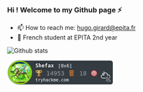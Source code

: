### Hi ! Welcome to my Github page ⚡

- 📫 How to reach me: hugo.girard@epita.fr
- 🔭 French student at EPITA 2nd year


![Github stats](https://github-readme-stats.vercel.app/api?username=hgirard78)

![TryHackMe Badge](Shefax.png "THM")

<!---![Top Langs](https://github-readme-stats.vercel.app/api/top-langs/?username=hgirard78&theme=tokyonight)


## 🧰 Languages and Tools:
<p align="center">
<img src="https://raw.githubusercontent.com/github/explore/80688e429a7d4ef2fca1e82350fe8e3517d3494d/topics/python/python.png" alt="Python" height="40" style="vertical-align:top; margin:4px">
<img src="https://img2.freepng.fr/20171217/033/letter-c-png-5a36954d474e54.1991877715135266052921.jpg" alt="C" height="40" style="vertical-align:top; margin:4px">
<img src="https://upload.wikimedia.org/wikipedia/commons/thumb/9/9f/Vimlogo.svg/1022px-Vimlogo.svg.png" alt="Vim" height="40" style="vertical-align:top; margin:4px">
<img src="https://upload.wikimedia.org/wikipedia/commons/thumb/1/18/ISO_C%2B%2B_Logo.svg/1200px-ISO_C%2B%2B_Logo.svg.png" alt="C++" height="40" style="vertical-align:top; margin:4px">
<img src="https://bashlogo.com/img/symbol/jpg/full_colored_light.jpg" alt="Bash" height="40" style="vertical-align:top; margin:4px">
<img src="https://upload.wikimedia.org/wikipedia/commons/thumb/e/e0/Git-logo.svg/1280px-Git-logo.svg.png" alt="Git" height="40" style="vertical-align:top; margin:4px">
<img src="https://upload.wikimedia.org/wikipedia/commons/thumb/1/17/Archlinux-vert-dark.svg/1200px-Archlinux-vert-dark.svg.png" alt="ArchLinux" height="40" style="vertical-align:top; margin:4px">
<img src="https://files.cults3d.com/uploaders/13841081/illustration-file/b21c7a0c-1acd-4aa1-ac50-05898d1ddf94/Kali-logo_large.jpg" alt="Kali Linux" height="40" style="vertical-align:top; margin:4px">
</p>


## ✉️ Find me on:

<p align="center">
<a href="https://www.linkedin.com/in/hugo-girard-b434291b4/" target="_blank" rel="noopener noreferrer"> <img src="https://cdn.jsdelivr.net/npm/simple-icons@v3/icons/linkedin.svg" alt="Python" height="40" style="vertical-align:top; margin:4px"></a>
<a href="https://tryhackme.com/p/Shefax" target="_blank" rel="noopener noreferrer"> <img src="https://www.pwndefend.com/wp-content/uploads/2020/01/Try_hack_me_1200_600_s_c1.png" alt="Python" height="40" style="vertical-align:top; margin:4px"></a>
</p>

<!---

- 🌱 I’m currently learning ...
- 👯 I’m looking to collaborate on ...
- 🤔 I’m looking for help with ...
- 💬 Ask me about ...

- 😄 Pronouns: ...
- ⚡ Fun fact: ...
